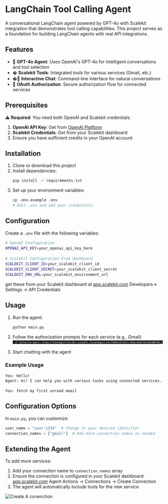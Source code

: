# LangChain Tool Calling Agent

A conversational LangChain agent powered by GPT-4o with Scalekit integration that demonstrates tool calling capabilities.
This project serves as a foundation for building LangChain agents with real API integrations.

## Features

- 🤖 **GPT-4o Agent**: Uses OpenAI's GPT-4o for intelligent conversations and tool selection
- � **Scalekit Tools**: Integrated tools for various services (Gmail, etc.)
- �💬 **Interactive Chat**: Command-line interface for natural conversations
- 🔗 **OAuth Authorization**: Secure authorization flow for connected services

## Prerequisites

⚠️ **Required**: You need both OpenAI and Scalekit credentials.

1. **OpenAI API Key**: Get from [OpenAI Platform](https://platform.openai.com/api-keys)
2. **Scalekit Credentials**: Get from your Scalekit dashboard
3. Ensure you have sufficient credits in your OpenAI account

## Installation

1. Clone or download this project
2. Install dependencies:
   ```bash
   pip install -r requirements.txt
   ```
3. Set up your environment variables:
   ```bash
   cp .env.example .env
   # Edit .env and add your credentials
   ```

## Configuration

Create a `.env` file with the following variables:

```bash
# OpenAI Configuration
OPENAI_API_KEY=your_openai_api_key_here

# Scalekit Configuration From dashboard
SCALEKIT_CLIENT_ID=your_scalekit_client_id
SCALEKIT_CLIENT_SECRET=your_scalekit_client_secret
SCALEKIT_ENV_URL=your_scalekit_environment_url
```
get these from your Scalekit dashboard at [app.scalekit.com](https://app.scalekit.com) 
Developers-> Settings -> API Credentials

## Usage

1. Run the agent:
   ```bash
   python main.py
   ```

2. Follow the authorization prompts for each service (e.g., Gmail)
[![alt text](image.png)](https://testmagiclink-dev.scalekit.cloud/magicLink/f368ec29-d2fc-493a-aba6-befadfa08fa0_o)
3. Start chatting with the agent

### Example Usage

```
You: Hello!
Agent: Hi! I can help you with various tasks using connected services.

You: fetch my first unread email
```



## Configuration Options

In `main.py`, you can customize:

```python
user_name = "user-1234"  # Change to your desired identifier
connection_names = ["gmail"]  # Add more connection names as needed
```
## Extending the Agent

To add more services:
1. Add your connection name to `connection_names` array
2. Ensure the connection is configured in your Scalekit dashboard [app.scalekit.com](https://app.scalekit.com)
 Agent Actions -> Connections -> Create Connection
3. The agent will automatically include tools for the new service

![Create A conenction](https://github.com/user-attachments/assets/98f7bbad-08a2-4a42-a9f8-c6301cfb72a1)
